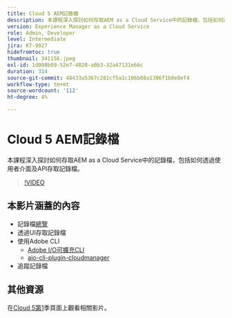 ```yaml
---
title: Cloud 5 AEM記錄檔
description: 本課程深入探討如何存取AEM as a Cloud Service中的記錄檔，包括如何透過使用者介面及API存取記錄檔。
version: Experience Manager as a Cloud Service
role: Admin, Developer
level: Intermediate
jira: KT-9927
hidefromtoc: true
thumbnail: 341156.jpeg
exl-id: 1d000b09-52e7-4828-a0b3-32a47131e66c
duration: 314
source-git-commit: 48433a5367c281cf5a1c106b08a1306f1b0e8ef4
workflow-type: tm+mt
source-wordcount: '112'
ht-degree: 4%

---
```


# Cloud 5 AEM記錄檔

本課程深入探討如何存取AEM as a Cloud Service中的記錄檔，包括如何透過使用者介面及API存取記錄檔。

>[!VIDEO](https://video.tv.adobe.com/v/341156?quality=12&learn=on)

## 本影片涵蓋的內容

+ 記錄檔[總覽](https://experienceleague.adobe.com/docs/experience-manager-learn/cloud-service/debugging/debugging-aem-as-a-cloud-service/logs.html)
+ 透過UI存取記錄檔
+ 使用Adobe CLI
   + [Adobe I/O可擴充CLI](https://github.com/adobe/aio-cli)
   + [aio-cli-plugin-cloudmanager](https://github.com/adobe/aio-cli-plugin-cloudmanager/blob/main/README.md)
+ 追蹤記錄檔

## 其他資源

在[Cloud 5第1](cloud5-season-1.md)季頁面上觀看相關影片。
